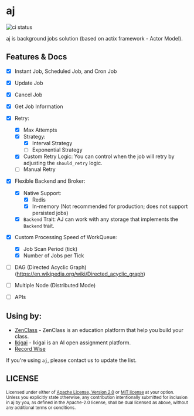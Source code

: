 # aj
![ci status](https://github.com/cptrodgers/aj/actions/workflows/test-and-build.yml/badge.svg)

aj is background jobs solution (based on actix framework - Actor Model).

## Features & Docs


- [x] Instant Job, Scheduled Job, and Cron Job
- [x] Update Job
- [x] Cancel Job
- [x] Get Job Information
- [x] Retry:
  - [x] Max Attempts
  - [x] Strategy:
    - [x] Interval Strategy
    - [ ] Exponential Strategy
  - [x] Custom Retry Logic: You can control when the job will retry by adjusting the `should_retry` logic.
  - [ ] Manual Retry
- [x] Flexible Backend and Broker:
  - [x] Native Support:
    - [x] Redis
    - [x] In-memory (Not recommended for production; does not support persisted jobs)
  - [x] `Backend` Trait: AJ can work with any storage that implements the `Backend` trait.
- [x] Custom Processing Speed of WorkQueue:
  - [x] Job Scan Period (tick)
  - [x] Number of Jobs per Tick
- [ ] DAG (Directed Acyclic Graph) (https://en.wikipedia.org/wiki/Directed_acyclic_graph)
- [ ] Multiple Node (Distributed Mode)
- [ ] APIs


## Using by:

- [ZenClass](https://zenclass.co) - ZenClass is an education platform that help you build your class.
- [Ikigai](https://ikigai.li) - Ikigai is an AI open assignment platform.
- [Record Wise](https://recordwise.app)

If you're using `aj`, please contact us to update the list.

## LICENSE

<sup>
Licensed under either of <a href="LICENSE-APACHE">Apache License, Version
2.0</a> or <a href="LICENSE-MIT">MIT license</a> at your option.
</sup>

<br>

<sub>
Unless you explicitly state otherwise, any contribution intentionally submitted
for inclusion in aj by you, as defined in the Apache-2.0 license, shall be
dual licensed as above, without any additional terms or conditions.
</sub>
